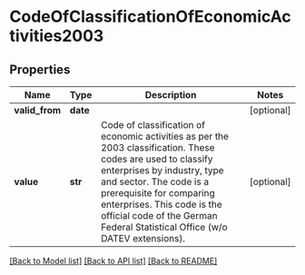 # CodeOfClassificationOfEconomicActivities2003

## Properties
Name | Type | Description | Notes
------------ | ------------- | ------------- | -------------
**valid_from** | **date** |  | [optional] 
**value** | **str** | Code of classification of economic activities as per the 2003 classification. These codes are used to classify enterprises by industry, type and sector. The code is a prerequisite for comparing enterprises. This code is the official code of the German Federal Statistical Office (w/o DATEV extensions). | [optional] 

[[Back to Model list]](../README.md#documentation-for-models) [[Back to API list]](../README.md#documentation-for-api-endpoints) [[Back to README]](../README.md)


